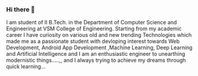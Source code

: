 ### Hi there 👋

I am student of II B.Tech. in the Department of Computer Science and Engineering at VSM College of Engineering. Starting from my academic career I have curiosity on various old and new trending Technologies which made me as a passionate student with devloping interest towards Web Development, Android App Development ,Machine Learning, Deep Learning and Artificial Intelligence and I am an enthusiastic engineer to unearthing modernistic things.....,, and I always trying to achieve my dreams through quick learning...
